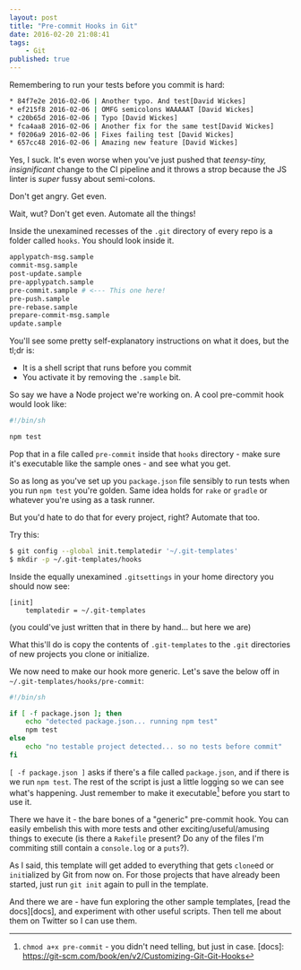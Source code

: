 ```yaml
---
layout: post
title: "Pre-commit Hooks in Git"
date: 2016-02-20 21:08:41
tags:
    - Git
published: true
---
```


Remembering to run your tests before you commit is hard:

```bash
* 84f7e2e 2016-02-06 | Another typo. And test[David Wickes]
* ef215f8 2016-02-06 | OMFG semicolons WAAAAAT [David Wickes]
* c20b65d 2016-02-06 | Typo [David Wickes]
* fca4aa8 2016-02-06 | Another fix for the same test[David Wickes]
* f0206a9 2016-02-06 | Fixes failing test [David Wickes]
* 657cc48 2016-02-06 | Amazing new feature [David Wickes]
```

Yes, I suck. It's even worse when you've just pushed that _teensy-tiny,
insignificant_ change to the CI pipeline and it throws a strop because the JS
linter is _super_ fussy about semi-colons.

Don't get angry. Get even.

Wait, wut? Don't get even. Automate all the things!

Inside the unexamined recesses of the `.git` directory of every repo
is a folder called `hooks`. You should look inside it.

```bash
applypatch-msg.sample
commit-msg.sample
post-update.sample
pre-applypatch.sample
pre-commit.sample # <--- This one here!
pre-push.sample
pre-rebase.sample
prepare-commit-msg.sample
update.sample
```

You'll see some pretty self-explanatory instructions on what it does, but the
tl;dr is:

- It is a shell script that runs before you commit
- You activate it by removing the `.sample` bit.

So say we have a Node project we're working on. A cool pre-commit hook would
look like:

```bash
#!/bin/sh

npm test
```

Pop that in a file called `pre-commit` inside that `hooks` directory - make sure
it's executable like the sample ones - and see what you get.

So as long as you've set up you `package.json` file sensibly to run tests when
you run `npm test` you're golden. Same idea holds for `rake` or `gradle` or
whatever you're using as a task runner.

But you'd hate to do that for every project, right? Automate that too.

Try this:

```bash
$ git config --global init.templatedir '~/.git-templates'
$ mkdir -p ~/.git-templates/hooks
```

Inside the equally unexamined `.gitsettings` in your home directory you should
now see:

```
[init]
    templatedir = ~/.git-templates
```

(you could've just written that in there by hand... but here we are)

What this'll do is copy the contents of `.git-templates` to the `.git`
directories of new projects you clone or initialize.

We now need to make our hook more generic. Let's save the below off in
`~/.git-templates/hooks/pre-commit`:

```bash
#!/bin/sh

if [ -f package.json ]; then
    echo "detected package.json... running npm test"
    npm test
else
    echo "no testable project detected... so no tests before commit"
fi
```

`[ -f package.json ]` asks if there's a file called `package.json`, and if there
is we run `npm test`. The rest of the script is just a little logging so we can
see what's happening. Just remember to make it executable[^1] before you start to
use it.

There we have it - the bare bones of a "generic" pre-commit hook. You can easily
embelish this with more tests and other exciting/useful/amusing things to
execute (is there a `Rakefile` present? Do any of the files I'm commiting still
contain a `console.log` or a `puts`?).

As I said, this template will get added to everything that gets `clone`ed or
`init`ialized by Git from now on. For those projects that have already been
started, just run `git init` again to pull in the template.

And there we are - have fun exploring the other sample templates, [read the
docs][docs], and experiment with other useful scripts. Then tell me about them
on Twitter so I can use them.

[^1]: `chmod a+x pre-commit` - you didn't need telling, but just in case.
[docs]: https://git-scm.com/book/en/v2/Customizing-Git-Git-Hooks

